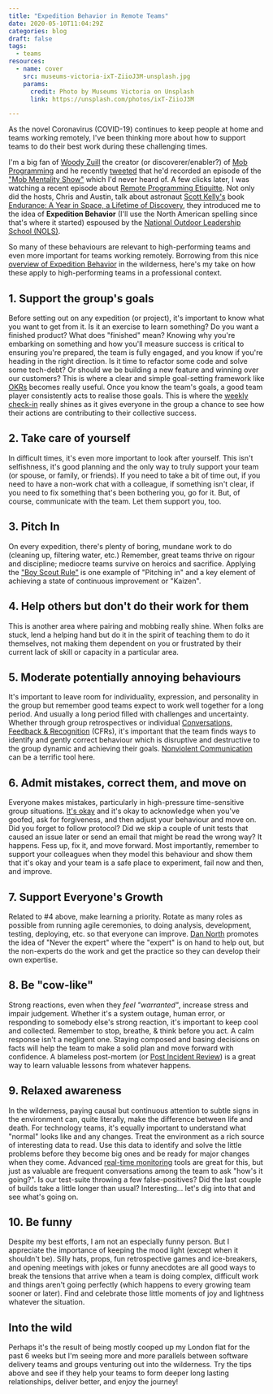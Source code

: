```yaml
---
title: "Expedition Behavior in Remote Teams"
date: 2020-05-10T11:04:29Z
categories: blog  
draft: false
tags:
  - teams
resources:
  - name: cover
    src: museums-victoria-ixT-ZiioJ3M-unsplash.jpg
    params:
      credit: Photo by Museums Victoria on Unsplash
      link: https://unsplash.com/photos/ixT-ZiioJ3M

---
```


As the novel Coronavirus (COVID-19) continues to keep people at home and teams working remotely, I've been thinking more about how to support teams to do their best work during these challenging times.

I'm a big fan of [Woody Zuill](https://woodyzuill.com/) the creator (or discoverer/enabler?) of [Mob Programming](https://mobprogramming.org/) and he recently [tweeted](https://twitter.com/mob__mentality/status/1258566997522042881) that he'd recorded an episode of the ["Mob Mentality Show"](https://www.youtube.com/channel/UCgt1lVMrdwlZKBaerxxp2iQ) which I'd never heard of. A few clicks later, I was watching a recent episode about [Remote Programming Etiquitte](https://www.youtube.com/watch?v=67ym9T28blM). Not only did the hosts, Chris and Austin, talk about astronaut [Scott Kelly's](https://en.wikipedia.org/wiki/Scott_Kelly_(astronaut)) book [Endurance: A Year in Space, a Lifetime of Discovery](https://en.wikipedia.org/wiki/Endurance:_A_Year_in_Space,_a_Lifetime_of_Discovery), they introduced me to the idea of **Expedition Behavior** (I'll use the North American spelling since that's where it started) espoused by the [National Outdoor Leadership School (NOLS)](https://www.nols.edu/en/).

So many of these behaviours are relevant to high-performing teams and even more important for teams working remotely. Borrowing from this nice [overview of Expedition Behavior](https://blog.theclymb.com/out-there/expedition-behavior-what-it-is-and-how-to-foster-it/) in the wilderness, here's my take on how these apply to high-performing teams in a professional context.


## 1. Support the group's goals

Before setting out on any expedition (or project), it's important to know what you want to get from it. Is it an exercise to learn something? Do you want a finished product? What does "finished" mean? Knowing why you're embarking on something and how you'll measure success is critical to ensuring you're prepared, the team is fully engaged, and you know if you're heading in the right direction. Is it time to refactor some code and solve some tech-debt? Or should we be building a new feature and winning over our customers? This is where a clear and simple goal-setting framework like [OKRs](/blog/tags/okrs) becomes really useful. Once you know the team's goals, a good team player consistently acts to realise those goals. This is where the [weekly check-in](/blog/a-guide-to-okr-check-ins/) really shines as it gives everyone in the group a chance to see how their actions are contributing to their collective success.

## 2. Take care of yourself

In difficult times, it's even more important to look after yourself. This isn't selfishness, it's good planning and the only way to truly support your team (or spouse, or family, or friends). If you need to take a bit of time out, if you need to have a non-work chat with a colleague, if something isn't clear, if you need to fix something that's been bothering you, go for it. But, of course, communicate with the team. Let them support you, too.

## 3. Pitch In

On every expedition, there's plenty of boring, mundane work to do (cleaning up, filtering water, etc.) Remember, great teams thrive on rigour and discipline; mediocre teams survive on heroics and sacrifice. Applying the ["Boy Scout Rule"](https://www.oreilly.com/library/view/97-things-every/9780596809515/ch08.html) is one example of "Pitching in" and a key element of achieving a state of continuous improvement or "Kaizen".

## 4. Help others but don't do their work for them
This is another area where pairing and mobbing really shine. When folks are stuck, lend a helping hand but do it in the spirit of teaching them to do it themselves, not making them dependent on you or frustrated by their current lack of skill or capacity in a particular area. 

## 5. Moderate potentially annoying behaviours
It's important to leave room for individuality, expression, and personality in the group but remember good teams expect to work well together for a long period. And usually a long period filled with challenges and uncertainty. Whether through group retrospectives or individual [Conversations, Feedback & Recognition](https://www.whatmatters.com/resources/difference-between-okr-cfr/) (CFRs), it's important that the team finds ways to identify and gently correct behaviour which is disruptive and destructive to the group dynamic and achieving their goals. [Nonviolent Communication](/blog/nvc) can be a terrific tool here.

## 6. Admit mistakes, correct them, and move on
Everyone makes mistakes, particularly in high-pressure time-sensitive group situations. [It's okay](https://gilest.org/2020/many-things-are-ok/) and it's okay to acknowledge when you've goofed, ask for forgiveness, and then adjust your behaviour and move on. Did you forget to follow protocol? Did we skip a couple of unit tests that caused an issue later or send an email that might be read the wrong way? It happens. Fess up, fix it, and move forward. Most importantly, remember to support your colleagues when they model this behaviour and show them that it's okay and your team is a safe place to experiment, fail now and then, and improve.

## 7. Support Everyone's Growth
Related to #4 above, make learning a priority. Rotate as many roles as possible from running agile ceremonies, to doing analysis, development, testing, deploying, etc. so that everyone can improve. [Dan North](https://dannorth.net/) promotes the idea of "Never the expert" where the "expert" is on hand to help out, but the non-experts do the work and get the practice so they can develop their own expertise. 

## 8. Be "cow-like"
Strong reactions, even when they _feel "warranted"_, increase stress and impair judgement. Whether it's a system outage, human error, or responding to somebody else's strong reaction, it's important to keep cool and collected. Remember to stop, breathe, & think before you act. A calm response isn't a negligent one. Staying composed and basing decisions on facts will help the team to make a solid plan and move forward with confidence. A blameless post-mortem (or [Post Incident Review](https://extfiles.etsy.com/DebriefingFacilitationGuide.pdf)) is a great way to learn valuable lessons from whatever happens.

## 9. Relaxed awareness
In the wilderness, paying causal but continuous attention to subtle signs in the environment can, quite literally, make the difference between life and death. For technology teams, it's equally important to understand what "normal" looks like and any changes. Treat the environment as a rich source of interesting data to read. Use this data to identify and solve the little problems before they become big ones and be ready for major changes when they come. Advanced [real-time monitoring](https://prometheus.io/) tools are great for this, but just as valuable are frequent conversations among the team to ask "how's it going?". Is our test-suite throwing a few false-positives? Did the last couple of builds take a little longer than usual? Interesting... let's dig into that and see what's going on.

## 10. Be funny
Despite my best efforts, I am not an especially funny person. But I appreciate the importance of keeping the mood light (except when it shouldn't be). Silly hats, props, fun retrospective games and ice-breakers, and opening meetings with jokes or funny anecdotes are all good ways to break the tensions that arrive when a team is doing complex, difficult work and things aren't going perfectly (which happens to every growing team sooner or later). Find and celebrate those little moments of joy and lightness whatever the situation.


## Into the wild
Perhaps it's the result of being mostly cooped up my London flat for the past 6 weeks but I'm seeing more and more parallels between software delivery teams and groups venturing out into the wilderness. Try the tips above and see if they help your teams to form deeper long lasting relationships, deliver better, and enjoy the journey!
